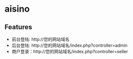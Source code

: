 # aisino
## Features
- 前台登陆: http://您的网站域名
- 后台登陆: http://您的网站域名/index.php?controller=admin
- 商户登录：http://您的网站域名/index.php?controller=seller
